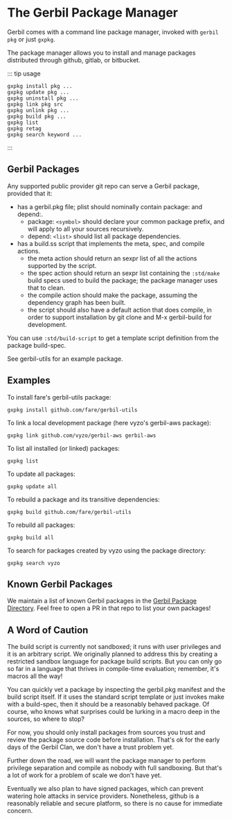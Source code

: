 # The Gerbil Package Manager

Gerbil comes with a command line package manager, invoked with `gerbil pkg` or just `gxpkg`.

The package manager allows you to install and manage packages
distributed through github, gitlab, or bitbucket.

::: tip usage
```
gxpkg install pkg ...
gxpkg update pkg ...
gxpkg uninstall pkg ...
gxpkg link pkg src
gxpkg unlink pkg ...
gxpkg build pkg ...
gxpkg list
gxpkg retag
gxpkg search keyword ...
```
:::

## Gerbil Packages

Any supported public provider git repo can serve a Gerbil package, provided that it:

- has a gerbil.pkg file; plist should nominally contain package: and depend:.
    - package: `<symbol>` should declare your common package prefix, and will apply to all your sources recursively.
    - depend: `<list>` should list all package dependencies.
- has a build.ss script that implements the meta, spec, and compile actions.
    - the meta action should return an sexpr list of all the actions supported by the script.
    - the spec action should return an sexpr list containing the `:std/make` build specs used to build the package; the package manager uses that to clean.
    - the compile action should make the package, assuming the dependency graph has been built.
    - the script should also have a default action that does compile, in order to support installation by git clone and M-x gerbil-build for development.

You can use `:std/build-script` to get a template script definition from the package build-spec.

See gerbil-utils for an example package.

## Examples

To install fare's gerbil-utils package:

`gxpkg install github.com/fare/gerbil-utils`

To link a local development package (here vyzo's gerbil-aws package):

`gxpkg link github.com/vyzo/gerbil-aws gerbil-aws`

To list all installed (or linked) packages:

`gxpkg list`

To update all packages:

`gxpkg update all`

To rebuild a package and its transitive dependencies:

`gxpkg build github.com/fare/gerbil-utils`

To rebuild all packages:

`gxpkg build all`

To search for packages created by vyzo using the package directory:

`gxpkg search vyzo`

## Known Gerbil Packages

We maintain a list of known Gerbil packages in the [Gerbil Package Directory](https://github.com/vyzo/gerbil-directory).
Feel free to open a PR in that repo to list your own packages!

## A Word of Caution

The build script is currently not sandboxed; it runs with user privileges and it is an arbitrary script. We originally planned to address this by creating a restricted sandbox language for package build scripts. But you can only go so far in a language that thrives in compile-time evaluation; remember, it's macros all the way!

You can quickly vet a package by inspecting the gerbil.pkg manifest and the build script itself. If it uses the standard script template or just invokes make with a build-spec, then it should be a reasonably behaved package. Of course, who knows what surprises could be lurking in a macro deep in the sources, so where to stop?

For now, you should only install packages from sources you trust and review the package source code before installation. That's ok for the early days of the Gerbil Clan, we don't have a trust problem yet.

Further down the road, we will want the package manager to perform privilege separation and compile as nobody with full sandboxing. But that's a lot of work for a problem of scale we don't have yet.

Eventually we also plan to have signed packages, which can prevent watering hole attacks in service providers. Nonetheless, github is a reasonably reliable and secure platform, so there is no cause for immediate concern.
